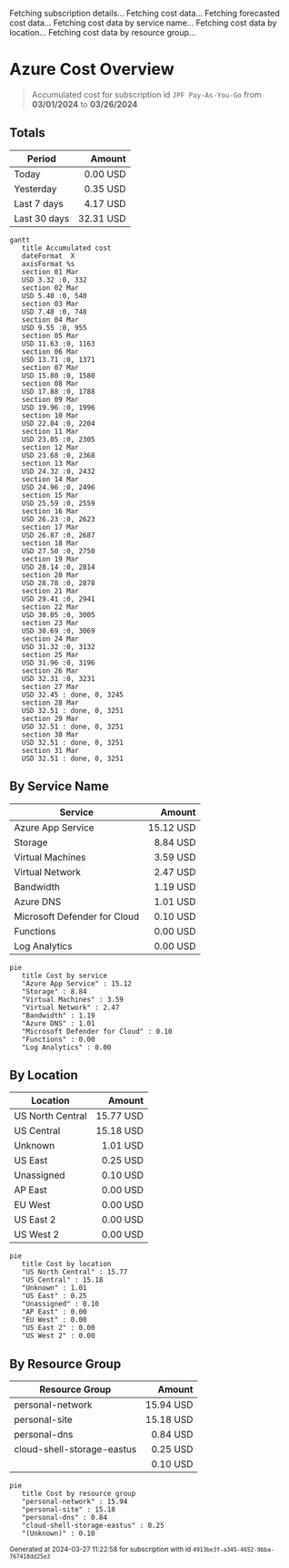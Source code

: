 Fetching subscription details...
Fetching cost data...
Fetching forecasted cost data...
Fetching cost data by service name...
Fetching cost data by location...
Fetching cost data by resource group...
# Azure Cost Overview

> Accumulated cost for subscription id `JPF Pay-As-You-Go` from **03/01/2024** to **03/26/2024**

## Totals

|Period|Amount|
|---|---:|
|Today|0.00 USD|
|Yesterday|0.35 USD|
|Last 7 days|4.17 USD|
|Last 30 days|32.31 USD|

```mermaid
gantt
   title Accumulated cost
   dateFormat  X
   axisFormat %s
   section 01 Mar
   USD 3.32 :0, 332
   section 02 Mar
   USD 5.40 :0, 540
   section 03 Mar
   USD 7.48 :0, 748
   section 04 Mar
   USD 9.55 :0, 955
   section 05 Mar
   USD 11.63 :0, 1163
   section 06 Mar
   USD 13.71 :0, 1371
   section 07 Mar
   USD 15.80 :0, 1580
   section 08 Mar
   USD 17.88 :0, 1788
   section 09 Mar
   USD 19.96 :0, 1996
   section 10 Mar
   USD 22.04 :0, 2204
   section 11 Mar
   USD 23.05 :0, 2305
   section 12 Mar
   USD 23.68 :0, 2368
   section 13 Mar
   USD 24.32 :0, 2432
   section 14 Mar
   USD 24.96 :0, 2496
   section 15 Mar
   USD 25.59 :0, 2559
   section 16 Mar
   USD 26.23 :0, 2623
   section 17 Mar
   USD 26.87 :0, 2687
   section 18 Mar
   USD 27.50 :0, 2750
   section 19 Mar
   USD 28.14 :0, 2814
   section 20 Mar
   USD 28.78 :0, 2878
   section 21 Mar
   USD 29.41 :0, 2941
   section 22 Mar
   USD 30.05 :0, 3005
   section 23 Mar
   USD 30.69 :0, 3069
   section 24 Mar
   USD 31.32 :0, 3132
   section 25 Mar
   USD 31.96 :0, 3196
   section 26 Mar
   USD 32.31 :0, 3231
   section 27 Mar
   USD 32.45 : done, 0, 3245
   section 28 Mar
   USD 32.51 : done, 0, 3251
   section 29 Mar
   USD 32.51 : done, 0, 3251
   section 30 Mar
   USD 32.51 : done, 0, 3251
   section 31 Mar
   USD 32.51 : done, 0, 3251
```

## By Service Name

|Service|Amount|
|---|---:|
|Azure App Service|15.12 USD|
|Storage|8.84 USD|
|Virtual Machines|3.59 USD|
|Virtual Network|2.47 USD|
|Bandwidth|1.19 USD|
|Azure DNS|1.01 USD|
|Microsoft Defender for Cloud|0.10 USD|
|Functions|0.00 USD|
|Log Analytics|0.00 USD|

```mermaid
pie
   title Cost by service
   "Azure App Service" : 15.12
   "Storage" : 8.84
   "Virtual Machines" : 3.59
   "Virtual Network" : 2.47
   "Bandwidth" : 1.19
   "Azure DNS" : 1.01
   "Microsoft Defender for Cloud" : 0.10
   "Functions" : 0.00
   "Log Analytics" : 0.00
```

## By Location

|Location|Amount|
|---|---:|
|US North Central|15.77 USD|
|US Central|15.18 USD|
|Unknown|1.01 USD|
|US East|0.25 USD|
|Unassigned|0.10 USD|
|AP East|0.00 USD|
|EU West|0.00 USD|
|US East 2|0.00 USD|
|US West 2|0.00 USD|

```mermaid
pie
   title Cost by location
   "US North Central" : 15.77
   "US Central" : 15.18
   "Unknown" : 1.01
   "US East" : 0.25
   "Unassigned" : 0.10
   "AP East" : 0.00
   "EU West" : 0.00
   "US East 2" : 0.00
   "US West 2" : 0.00
```

## By Resource Group

|Resource Group|Amount|
|---|---:|
|personal-network|15.94 USD|
|personal-site|15.18 USD|
|personal-dns|0.84 USD|
|cloud-shell-storage-eastus|0.25 USD|
||0.10 USD|

```mermaid
pie
   title Cost by resource group
   "personal-network" : 15.94
   "personal-site" : 15.18
   "personal-dns" : 0.84
   "cloud-shell-storage-eastus" : 0.25
   "(Unknown)" : 0.10
```

<sup>Generated at 2024-03-27 11:22:58 for subscription with id `4913be3f-a345-4652-9bba-767418dd25e3`</sup>

